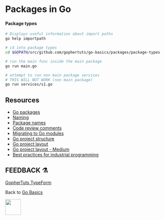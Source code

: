 # Packages in Go

#### Package types

```bash
# Displays useful information about import paths
go help importpath

# cd into package types
cd $GOPATH/src/github.com/gophertuts/go-basics/packages/package-types

# run the main func inside the main package
go run main.go

# attempt to run non main package services
# THIS WILL NOT WORK (non main package) 
go run services/s1.go
```

## Resources

- [Go packages](https://www.callicoder.com/golang-packages/)
- [Naming](https://talks.golang.org/2014/names.slide#1)
- [Package names](https://blog.golang.org/package-names)
- [Code review comments](https://github.com/golang/go/wiki/CodeReviewComments)
- [Migrating to Go modules](https://blog.golang.org/migrating-to-go-modules)
- [Go project structure](https://vsupalov.com/go-folder-structure/)
- [Go project layout](https://github.com/golang-standards/project-layout)
- [Go project layout - Medium](https://medium.com/golang-learn/go-project-layout-e5213cdcfaa2)
- [Best practices for industrial programming](https://youtu.be/PTE4VJIdHPg)

## FEEDBACK ⚗

[GopherTuts TypeForm](http://feedback.gophertuts.com)

Back to
[Go Basics](https://github.com/gophertuts/go-basics)

<img src="https://github.com/gophertuts/go-basics/raw/master/gophertuts.svg?sanitize=true" width="50px"/>
